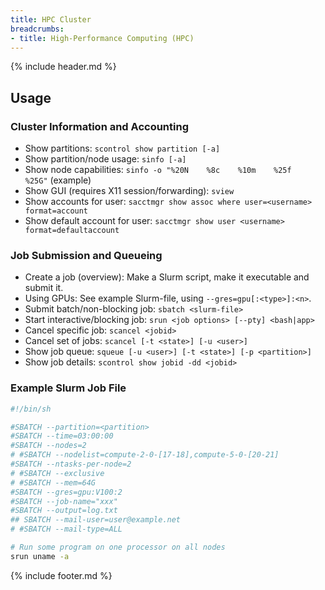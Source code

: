 ```yaml
---
title: HPC Cluster
breadcrumbs:
- title: High-Performance Computing (HPC)
---
```

{% include header.md %}

## Usage

### Cluster Information and Accounting

- Show partitions: `scontrol show partition [-a]`
- Show partition/node usage: `sinfo [-a]`
- Show node capabilities: `sinfo -o "%20N    %8c    %10m    %25f    %25G"` (example)
- Show GUI (requires X11 session/forwarding): `sview`
- Show accounts for user: `sacctmgr show assoc where user=<username> format=account`
- Show default account for user: `sacctmgr show user <username> format=defaultaccount`

### Job Submission and Queueing

- Create a job (overview): Make a Slurm script, make it executable and submit it.
- Using GPUs: See example Slurm-file, using `--gres=gpu[:<type>]:<n>`.
- Submit batch/non-blocking job: `sbatch <slurm-file>`
- Start interactive/blocking job: `srun <job options> [--pty] <bash|app>`
- Cancel specific job: `scancel <jobid>`
- Cancel set of jobs: `scancel [-t <state>] [-u <user>]`
- Show job queue: `squeue [-u <user>] [-t <state>] [-p <partition>]`
- Show job details: `scontrol show jobid -dd <jobid>`

### Example Slurm Job File

```sh
#!/bin/sh

#SBATCH --partition=<partition>
#SBATCH --time=03:00:00
#SBATCH --nodes=2
# #SBATCH --nodelist=compute-2-0-[17-18],compute-5-0-[20-21]
#SBATCH --ntasks-per-node=2
# #SBATCH --exclusive
# #SBATCH --mem=64G
#SBATCH --gres=gpu:V100:2
#SBATCH --job-name="xxx"
#SBATCH --output=log.txt
## SBATCH --mail-user=user@example.net
# #SBATCH --mail-type=ALL

# Run some program on one processor on all nodes
srun uname -a
```

{% include footer.md %}
